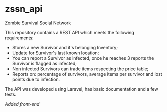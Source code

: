 # zssn_api
Zombie Survival Social Network

This repository contains a REST API which meets the following requirements:
  - Stores a new Survivor and it's belonging Inventory;
  - Update for Survivor's last known location;
  - You can report a Survivor as infected, once he reaches 3 reports the Survivor is flagged as infected;
  - Non infected Survivors can trade items respecting the price table;
  - Reports on: percentage of survivors, average items per survivor and lost points due to infection.

The API was developed using Laravel, has basic documentation and a few tests.

*Added front-end*
